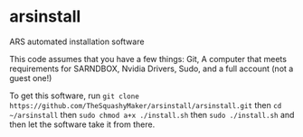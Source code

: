 # arsinstall
ARS automated installation software

This code assumes that you have a few things:
Git,
A computer that meets requirements for SARNDBOX,
Nvidia Drivers,
Sudo,
and a full account (not a guest one!)

To get this software, run `git clone https://github.com/TheSquashyMaker/arsinstall/arsinstall.git`
then `cd ~/arsinstall`
then `sudo chmod a+x ./install.sh`
then `sudo ./install.sh`
and then let the software take it from there.
